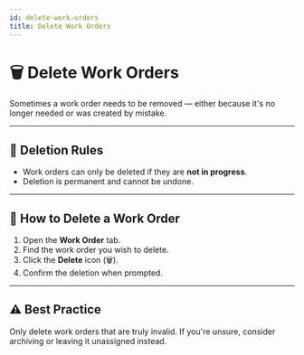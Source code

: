 ```yaml
---
id: delete-work-orders
title: Delete Work Orders
---
```


# 🗑️ Delete Work Orders

Sometimes a work order needs to be removed — either because it's no longer needed or was created by mistake.

---

## 🧼 Deletion Rules

- Work orders can only be deleted if they are **not in progress**.
- Deletion is permanent and cannot be undone.

---

## 🚀 How to Delete a Work Order

1. Open the **Work Order** tab.
2. Find the work order you wish to delete.
3. Click the **Delete** icon (🗑️).
4. Confirm the deletion when prompted.

---

## ⚠️ Best Practice

Only delete work orders that are truly invalid. If you're unsure, consider archiving or leaving it unassigned instead.
